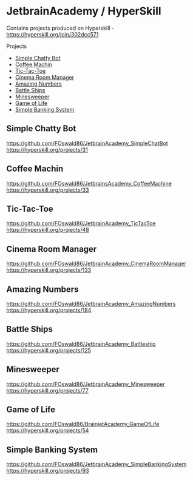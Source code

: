 # JetbrainAcademy / HyperSkill

Contains projects produced on Hyperskill -  
https://hyperskill.org/join/302dcc571

<!-- START doctoc generated TOC please keep comment here to allow auto update -->
<!-- DON'T EDIT THIS SECTION, INSTEAD RE-RUN doctoc TO UPDATE -->

Projects

- [Simple Chatty Bot](#simple-chatty-bot)
- [Coffee Machin](#coffee-machin)
- [Tic-Tac-Toe](#tic-tac-toe)
- [Cinema Room Manager](#cinema-room-manager)
- [Amazing Numbers](#amazing-numbers)
- [Battle Ships](#battle-ships)  
- [Minesweeper](#minesweeper)
- [Game of Life](#game-of-life)
- [Simple Banking System](#simple-banking-system)

<!-- END doctoc generated TOC please keep comment here to allow auto update -->

## Simple Chatty Bot  
https://github.com/FOswald86/JetbrainAcademy_SimpleChatBot  
https://hyperskill.org/projects/31  
  
## Coffee Machin    
https://github.com/FOswald86/JetbrainsAcademy_CoffeeMachine   
https://hyperskill.org/projects/33  
  
## Tic-Tac-Toe   
https://github.com/FOswald86/JetbrainAcademy_TicTacToe  
https://hyperskill.org/projects/48  
  
## Cinema Room Manager   
https://github.com/FOswald86/JetbrainAcademy_CinemaRoomManager  
https://hyperskill.org/projects/133  
  
## Amazing Numbers  
https://github.com/FOswald86/JetbrainAcademy_AmazingNumbers   
https://hyperskill.org/projects/184  

## Battle Ships  
https://github.com/FOswald86/JetbrainAcademy_Battleship   
https://hyperskill.org/projects/125  
  
## Minesweeper  
https://github.com/FOswald86/JetbrainAcademy_Minesweeper  
https://hyperskill.org/projects/77  
  
## Game of Life  
https://github.com/FOswald86/BrainjetAcademy_GameOfLife   
https://hyperskill.org/projects/54  

## Simple Banking System  
https://github.com/FOswald86/JetbrainAcademy_SimpleBankingSystem  
https://hyperskill.org/projects/93  
